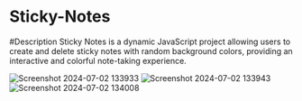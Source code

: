 ﻿# Sticky-Notes

#Description
Sticky Notes is a dynamic JavaScript project allowing users to create and delete sticky notes with random background colors, providing an interactive and colorful note-taking experience.


![Screenshot 2024-07-02 133933](https://github.com/Aryaa-Prangya/Sticky-Notes/assets/138790828/6d6ac311-f096-4281-9e66-c60054c76aa1)
![Screenshot 2024-07-02 133943](https://github.com/Aryaa-Prangya/Sticky-Notes/assets/138790828/3ea582bf-4517-412d-bb54-8c4ce046d168)
![Screenshot 2024-07-02 134008](https://github.com/Aryaa-Prangya/Sticky-Notes/assets/138790828/ecd8cf6e-abac-42f9-92f3-d90ff52dd201)
